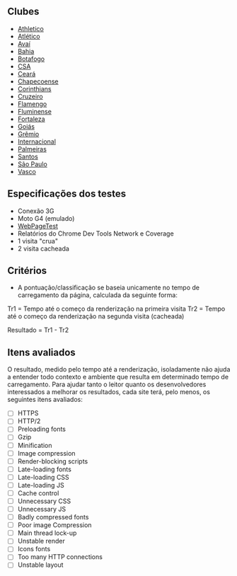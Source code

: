 ## Clubes

- [Athletico](/clubes/athletico.md)
- [Atlético](/clubes/atletico.md)
- [Avaí](/clubes/avai.md)
- [Bahia](/clubes/bahia.md)
- [Botafogo](/clubes/botafogo.md)
- [CSA](/clubes/csa.md)
- [Ceará](/clubes/ceara.md)
- [Chapecoense](/clubes/chapecoense.md)
- [Corinthians](/clubes/corinthians.md)
- [Cruzeiro](/clubes/cruzeiro.md)
- [Flamengo](/clubes/flamengo.md)
- [Fluminense](/clubes/fluminense.md)
- [Fortaleza](/clubes/fortaleza.md)
- [Goiás](/clubes/goias.md)
- [Grêmio](/clubes/gremio.md)
- [Internacional](/clubes/internacional.md)
- [Palmeiras](/clubes/palmeiras.md)
- [Santos](/clubes/santos.md)
- [São Paulo](/clubes/sao-paulo.md)
- [Vasco](/clubes/vasco.md)

## Especificações dos testes

- Conexão 3G
- Moto G4 (emulado)
- [WebPageTest](https://www.webpagetest.org/)
- Relatórios do Chrome Dev Tools Network e Coverage
- 1 visita "crua"
- 2 visita cacheada

## Critérios

- A pontuação/classificação se baseia unicamente no tempo de carregamento da página, calculada da seguinte forma:

Tr1 = Tempo até o começo da renderização na primeira visita
Tr2 = Tempo até o começo da renderização na segunda visita (cacheada)

Resultado = Tr1 - Tr2

## Itens avaliados

O resultado, medido pelo tempo até a renderização, isoladamente não ajuda a entender todo contexto e ambiente que resulta em determinado tempo de carregamento. Para ajudar tanto o leitor quanto os desenvolvedores interessados a melhorar os resultados, cada site terá, pelo menos, os seguintes itens avaliados:

- [ ] HTTPS
- [ ] HTTP/2
- [ ] Preloading fonts
- [ ] Gzip
- [ ] Minification
- [ ] Image compression
- [ ] Render-blocking scripts
- [ ] Late-loading fonts
- [ ] Late-loading CSS
- [ ] Late-loading JS
- [ ] Cache control
- [ ] Unnecessary CSS
- [ ] Unnecessary JS
- [ ] Badly compressed fonts
- [ ] Poor image Compression
- [ ] Main thread lock-up
- [ ] Unstable render
- [ ] Icons fonts
- [ ] Too many HTTP connections
- [ ] Unstable layout
